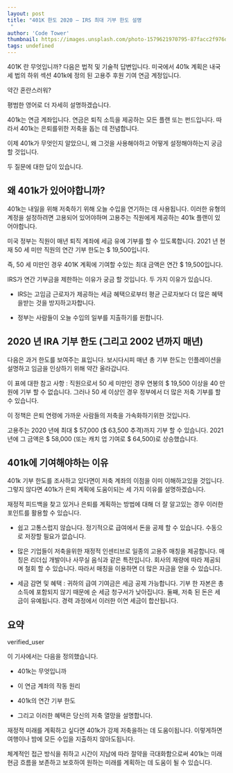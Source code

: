 ```yaml
---
layout: post
title: "401K 한도 2020 – IRS 최대 기부 한도 설명
 "
author: 'Code Tower'
thumbnail: https://images.unsplash.com/photo-1579621970795-87facc2f976d?crop=entropy&cs=tinysrgb&fit=max&fm=jpg&ixid=MXwxMTc3M3wwfDF8c2VhcmNofDF8fHNhdmluZ3N8ZW58MHx8fA&ixlib=rb-1.2.1&q=80&w=2000
tags: undefined
---
```



401K 란 무엇입니까?
 다음은 법적 및 기술적 답변입니다. 미국에서 401k 계획은 내국세 법의 하위 섹션 401k에 정의 된 고용주 후원 기여 연금 계정입니다.
 

약간 혼란스러워?
 

평범한 영어로 더 자세히 설명하겠습니다.
 

401k는 연금 계좌입니다.
 연금은 퇴직 소득을 제공하는 모든 플랜 또는 펀드입니다.
 따라서 401k는 은퇴를위한 저축을 돕는 데 전념합니다.
 

이제 401k가 무엇인지 알았으니, 왜 그것을 사용해야하고 어떻게 설정해야하는지 궁금 할 것입니다.
 

두 질문에 대한 답이 있습니다.
 

## 왜 401k가 있어야합니까?
 

401k는 내일을 위해 저축하기 위해 오늘 수입을 연기하는 데 사용됩니다.
 이러한 유형의 계정을 설정하려면 고용되어 있어야하며 고용주는 직원에게 제공하는 401k 플랜이 있어야합니다.
 

미국 정부는 직원이 매년 퇴직 계좌에 세금 유예 기부를 할 수 있도록합니다.
 2021 년 현재 50 세 미만 직원의 연간 기부 한도는 $ 19,500입니다.
 

즉, 50 세 미만인 경우 401K 계획에 기여할 수있는 최대 금액은 연간 $ 19,500입니다.
 

IRS가 연간 기부금을 제한하는 이유가 궁금 할 것입니다.
 두 가지 이유가 있습니다.
 

- IRS는 고임금 근로자가 제공하는 세금 혜택으로부터 평균 근로자보다 더 많은 혜택을받는 것을 방지하고자합니다.
 
- 정부는 사람들이 오늘 수입의 일부를 지출하기를 원합니다.
 

## 2020 년 IRA 기부 한도 (그리고 2002 년까지 매년)
 

다음은 과거 한도를 보여주는 표입니다.
 보시다시피 매년 총 기부 한도는 인플레이션을 설명하고 임금을 인상하기 위해 약간 올라갑니다.
 

이 표에 대한 참고 사항 : 직원으로서 50 세 미만인 경우 연봉의 $ 19,500 이상을 40 만원에 기부 할 수 없습니다.
 그러나 50 세 이상인 경우 정부에서 더 많은 저축 기부를 할 수 있습니다.
 

이 정책은 은퇴 연령에 가까운 사람들의 저축을 가속화하기위한 것입니다.
 

고용주는 2020 년에 최대 $ 57,000 ($ 63,500 추격)까지 기부 할 수 있습니다.
 2021 년에 그 금액은 $ 58,000 (또는 캐치 업 기여로 $ 64,500)로 상승했습니다.
 

## 401k에 기여해야하는 이유
 

401k 기부 한도를 조사하고 있다면이 저축 계좌의 이점을 이미 이해하고있을 것입니다.
 그렇지 않다면 401k가 은퇴 계획에 도움이되는 세 가지 이유를 설명하겠습니다.
 

재정적 피드백을 찾고 있거나 은퇴를 계획하는 방법에 대해 더 잘 알고있는 경우 이러한 포인트를 활용할 수 있습니다.
 

- 쉽고 고통스럽지 않습니다.
 정기적으로 급여에서 돈을 공제 할 수 있습니다.
 수동으로 저장할 필요가 없습니다.
 
- 많은 기업들이 저축을위한 재정적 인센티브로 일종의 고용주 매칭을 제공합니다.
 매칭은 리더십 개발이나 사무실 음식과 같은 특전입니다.
 회사의 재량에 따라 제공되며 철회 할 수 있습니다.
 따라서 매칭을 이용하면 더 많은 자금을 얻을 수 있습니다.
 
- 세금 감면 및 혜택 : 귀하의 급여 기여금은 세금 공제 가능합니다.
 기부 한 자본은 총 소득에 포함되지 않기 때문에 순 세금 청구서가 낮아집니다.
 둘째, 저축 된 돈은 세금이 유예됩니다.
 경력 과정에서 이러한 이연 세금이 합산됩니다.
 

## 요약
 verified_user

이 기사에서는 다음을 정의했습니다.
 

- 401k는 무엇입니까
 
- 이 연금 계좌의 작동 원리
 
- 401k의 연간 기부 한도
 
- 그리고 이러한 혜택은 당신의 저축 열망을 설명합니다.
 

재정적 미래를 계획하고 싶다면 401k가 강제 저축을하는 데 도움이됩니다.
 이렇게하면 여행이나 밤에 모든 수입을 지출하지 않아도됩니다.
 

체계적인 접근 방식을 취하고 시간이 지남에 따라 절약을 극대화함으로써 401k는 미래 현금 흐름을 보존하고 보호하여 원하는 미래를 계획하는 데 도움이 될 수 있습니다.
 